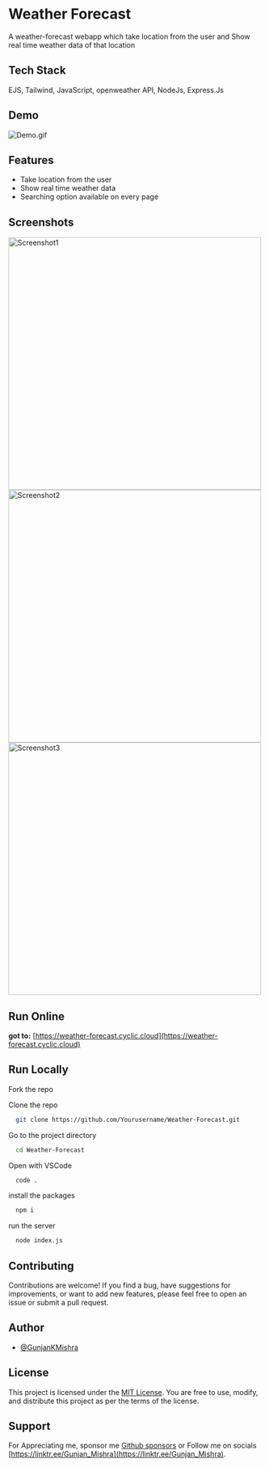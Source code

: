 
# Weather Forecast

A weather-forecast webapp which take location from the user and Show real time weather data of that location

## Tech Stack

EJS, Tailwind, JavaScript, openweather API, NodeJs, Express.Js

## Demo

![Demo.gif](./public/images/weather-forecast.gif)

## Features

- Take location from the user
- Show real time weather data
- Searching option available on every page

## Screenshots

<img src="https://i.imgur.com/hLZSmjL.png" alt="Screenshot1" width="500"/>
<img src="https://i.imgur.com/8Cpk1Nv.png" alt="Screenshot2" width="500"/>
<img src="https://i.imgur.com/ntO9EwT.png" alt="Screenshot3" width="500"/>

## Run Online

 **got to:** [https://weather-forecast.cyclic.cloud](https://weather-forecast.cyclic.cloud) 

## Run Locally

Fork the repo

Clone the repo

```bash
  git clone https://github.com/Yourusername/Weather-Forecast.git
```

Go to the project directory

```bash
  cd Weather-Forecast
```

Open with VSCode

```bash
  code .
```

install the packages

```bash
  npm i
```

run the server

```bash
  node index.js
```
## Contributing

Contributions are welcome! If you find a bug, have suggestions for improvements, or want to add new features, please feel free to open an issue or submit a pull request.

## Author

- [@GunjanKMishra](https://github.com/GunjanKMishra)

## License

This project is licensed under the [MIT License](https://choosealicense.com/licenses/mit/). You are free to use, modify, and distribute this project as per the terms of the license.

## Support

For Appreciating me, sponsor me [Github sponsors](https://github.com/sponsors/GunjanKMishra) or Follow me on socials [https://linktr.ee/Gunjan_Mishra](https://linktr.ee/Gunjan_Mishra).